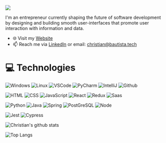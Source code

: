 ![](ChristianCover.gif)

<!--
**ianbautista/ianbautista** is a ✨ _special_ ✨ repository because its `README.md` (this file) appears on your GitHub profile.

Here are some ideas to get you started:

- 🔭 I’m currently working on ...
- 🌱 I’m currently learning ...
- 👯 I’m looking to collaborate on ...
- 🤔 I’m looking for help with ...
- 💬 Ask me about ...
- 📫 How to reach me: ...
- 😄 Pronouns: ...
- ⚡ Fun fact: ...
-->

I'm an entrepreneur currently shaping the future of software development by designing and building smooth user-interfaces that promote user interaction with information and data.

- 🌐 Visit my [Website](https://christianbautista.dev/)
- 📫 Reach me via [LinkedIn](https://www.linkedin.com/in/christianbautista) or email: christian@bautista.tech

# 💻 Technologies

![Windows](https://img.shields.io/badge/OS-Windows-informational?style=flat&logo=windows&logoColor=white&color=white)
![Linux](https://img.shields.io/badge/OS-Linux-informational?style=flat&logo=linux&logoColor=white&color=white)
![VSCode](https://img.shields.io/badge/Editor-VS_Code-informational?style=flat&logo=visual-studio&logoColor=white&color=white)
![PyCharm](https://img.shields.io/badge/Editor-PyCharm-informational?style=flat&logo=pycharm&logoColor=white&color=white)
![IntelliJ](https://img.shields.io/badge/Editor-Intellij-informational?style=flat&logo=intellij-idea&logoColor=white&color=white)
![Github](https://img.shields.io/badge/Tools-Github-informational?style=flat&logo=github&logoColor=white&color=faf7fb)

![HTML](https://img.shields.io/badge/Code-HTML-informational?style=flat&logo=html5&logoColor=white&color=faf7fb)
![CSS](https://img.shields.io/badge/Code-CSS-informational?style=flat&logo=css3&logoColor=white&color=faf7fb)
![JavaScript](https://img.shields.io/badge/Code-JavaScript-informational?style=flat&logo=javascript&logoColor=white&color=faf7fb)
![React](https://img.shields.io/badge/Code-React-informational?style=flat&logo=react&logoColor=white&color=faf7fb)
![Redux](https://img.shields.io/badge/Code-Redux-informational?style=flat&logo=redux&logoColor=white&color=faf7fb)
![Saas](https://img.shields.io/badge/Code-Sass-informational?style=flat&logo=sass&logoColor=white&color=faf7fb)

![Python](https://img.shields.io/badge/Code-Python-informational?style=flat&logo=python&logoColor=white&color=faf7fb)
![Java](https://img.shields.io/badge/Code-Java-informational?style=flat&logo=java&logoColor=white&color=faf7fb)
![Spring](https://img.shields.io/badge/Code-Spring-informational?style=flat&logo=spring&logoColor=white&color=faf7fb)
![PostGreSQL](https://img.shields.io/badge/Tools-PostgreSQL-informational?style=flat&logo=postgresql&logoColor=white&color=faf7fb)
![Node](https://img.shields.io/badge/Code-Node-informational?style=flat&logo=node.js&logoColor=white&color=faf7fb)

![Jest](https://img.shields.io/badge/Test-Jest-informational?style=flat&logo=jest&logoColor=white&color=faf7fb)
![Cypress](https://img.shields.io/badge/Test-Cypress-informational?style=flat&logo=cypress&logoColor=white&color=faf7fb)

![Christian's github stats](https://github-readme-stats-seven-swart-84.vercel.app/api?username=ianbautista&count_private=true&theme=midnight-purple&show_icons=true)

![Top Langs](https://github-readme-stats-seven-swart-84.vercel.app/api/top-langs/?username=ianbautista&langs_count=5&hide=html&theme=midnight-purple)
